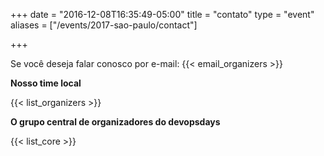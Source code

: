 +++
date = "2016-12-08T16:35:49-05:00"
title = "contato"
type = "event"
aliases = ["/events/2017-sao-paulo/contact"]


+++

Se você deseja falar conosco por e-mail: {{< email_organizers >}}

**Nosso time local**

{{< list_organizers >}}

**O grupo central de organizadores do devopsdays**

{{< list_core >}}

